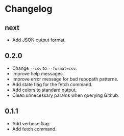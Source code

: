 # Changelog

## next

* Add JSON output format.

## 0.2.0

* Change `--csv` to `--format=csv`.
* Improve help messages.
* Improve error message for bad repopath patterns.
* Add state flag for the fetch command.
* Add colors to standard output.
* Clean unnecessary params when querying Github.

## 0.1.1

* Add verbose flag.
* Add fetch command.
